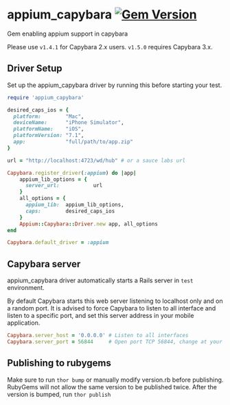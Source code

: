 # appium_capybara  [![Gem Version](https://badge.fury.io/rb/appium_capybara.svg)](http://badge.fury.io/rb/appium_capybara)

Gem enabling appium support in capybara

Please use `v1.4.1` for Capybara 2.x users. `v1.5.0` requires Capybara 3.x.

## Driver Setup
Set up the appium_capybara driver by running this before starting your test.

```ruby
require 'appium_capybara'

desired_caps_ios = {
  platform:        "Mac",
  deviceName:      "iPhone Simulator",
  platformName:    "iOS",
  platformVersion: "7.1",
  app:             "full/path/to/app.zip"
}

url = "http://localhost:4723/wd/hub" # or a sauce labs url

Capybara.register_driver(:appium) do |app|
    appium_lib_options = {
      server_url:           url
    }
    all_options = {
      appium_lib:  appium_lib_options,
      caps:        desired_caps_ios
    }
    Appium::Capybara::Driver.new app, all_options
end

Capybara.default_driver = :appium
```

## Capybara server
appium_capybara driver automatically starts a Rails server in `test` environment.

By default Capybara starts this web server listening to localhost only and on a random port. It is advised
to force Capybara to listen to all interface and listen to a specific port, and set this server address
in your mobile application.

```ruby
Capybara.server_host = '0.0.0.0' # Listen to all interfaces
Capybara.server_port = 56844     # Open port TCP 56844, change at your convenience
```

## Publishing to rubygems

Make sure to run `thor bump` or manually modify version.rb before publishing. RubyGems will not allow the same
version to be published twice. After the version is bumped, run `thor publish`

